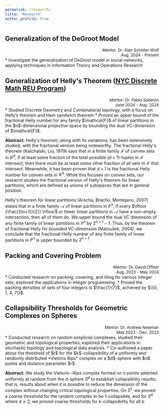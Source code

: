 ```yaml
---
permalink: /research/
title: "Research"
author_profile: true
---
```


## Generalization of the DeGroot Model
<div style="text-align: right"> <font size="2"> Mentor: Dr. Alan Scheller-Wolf </font> </div>
<div style="text-align: right"> <font size="2"> Aug. 2024 - Present </font> </div>
* Investigate the generalization of DeGroot model in social networks, applying techniques in Information Theory and Operations Research

## Generalization of Helly's Theorem ([NYC Discrete Math REU Program](https://geometrynyc.wixsite.com/home/combinatorics-reu))
<div style="text-align: right"> <font size="2"> Mentor: Dr. Pablo Soberón </font> </div>
<div style="text-align: right"> <font size="2"> June 2024 - Aug. 2024 </font> </div>
* Studied Discrete Geometry and Combinatorial topology, with a focus on Helly’s theorem and Ham sandwich theorem
* Proved an upper bound of the fractional Helly number for any family $\mathcal{F}$ of linear partitions in the $n$-dimensional projective space by bounding the dual VC-dimension of $\mathcal{F}$.

**Abstract:** Helly's theorem, along with its variations, has been extensively studied, with the fractional version being noteworthy. The fractional Helly's theorem (Katchalski, Liu, 1979) says that in a finite family $\mathcal{F}$ of convex sets in $\mathbb{R}^d$, if at least some fraction of the total possible $(d+1)$-tuples in $\mathcal{F}$ intersect, then there must be at least some other fraction of all sets in $\mathcal{F}$ that intersect. Meanwhile, it has been proven that $d+1$ is the fractional Helly number for convex sets in $\mathbb{R}^d$. While this focuses on convex sets, our research studies the fractional version of Helly's theorem for linear partitions, which are defined as unions of subspaces that are in general position.

Helly's theorem for linear partitions (Arocha, Bracho, Montejano, 2007) states that in a finite family $\mathcal{A}$ of linear partitions in $\mathbb{P}^n$, if every $\lfloor {\frac{3(n+1)}{2}} \rfloor$ or fewer linear partitions in $\mathcal{A}$ have a non-empty intersection, then all of them do. We upper bound the dual VC dimension of any finite family of linear partitions in $\mathbb{P}^n$ by $2^{n+1}-1$. Thus, by the theorem of fractional Helly for bounded VC-dimension (Matoušek, 2004), we conclude that the fractional Helly number of any finite family of linear partitions in $\mathbb{P}^n$ is upper bounded by $2^{n+1}$.

## Packing and Covering Problem
<div style="text-align: right"> <font size="2"> Mentor: Dr. David Offner </font> </div>
<div style="text-align: right"> <font size="2"> Aug. 2023 - May 2024 </font> </div>
* Conducted research on packing, covering, and tiling for various integer sets; explored the applications in integer programming.
* Proved the packing densities of sets of four integers is $\frac{1}{7}$, achieved by $\{0, 1, 4, 7\}$.

## Collapsibility Thresholds for Geometric Complexes on Spheres
<div style="text-align: right"> <font size="2"> Mentor: Dr. Andrew Newman </font> </div>
<div style="text-align: right"> <font size="2"> May 2023 - Dec. 2023 </font> </div>
* Conducted research on random simplicial complexes; studied their geometric and topological properties; explored their applications in stochastic topology and topological data analysis.
* Co-authored a paper about the threshold of $r$ for the $k$-collapsibility of a uniformly and randomly distributed *Vietoris Rips* complex on a $d$-sphere with $n$ points and distance parameter $r$.

**Abstract:** We study the Vietoris--Rips complex formed on $n$ points selected uniformly at random from the $d$-sphere $S^d$ to establish collapsibility results; that is, results about when it is possible to reduce the dimension of the complex without changing critical topological properties. On $S^1$, we proved a coarse threshold for the random complex to be $1$-collapsible, and for $S^d$ where $d \geq 2$, we proved coarse thresholds for $k$-collapsibility for all $k$.
